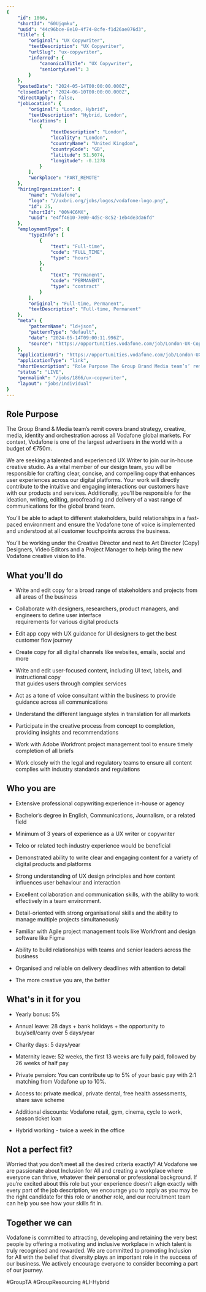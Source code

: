 ```yaml
---
{
	"id": 1866,
	"shortId": "60Ujqmku",
	"uuid": "44c96bce-8e10-4f74-8cfe-f1d26ae076d3",
	"title": {
		"original": "UX Copywriter",
		"textDescription": "UX Copywriter",
		"urlSlug": "ux-copywriter",
		"inferred": {
			"canonicalTitle": "UX Copywriter",
			"seniortyLevel": 3
		}
	},
	"postedDate": "2024-05-14T00:00:00.000Z",
	"closedDate": "2024-06-10T00:00:00.000Z",
	"directApply": false,
	"jobLocation": {
		"original": "London, Hybrid",
		"textDescription": "Hybrid, London",
		"locations": [
			{
				"textDescription": "London",
				"locality": "London",
				"countryName": "United Kingdom",
				"countryCode": "GB",
				"latitude": 51.5074,
				"longitude": -0.1278
			}
		],
		"workplace": "PART_REMOTE"
	},
	"hiringOrganization": {
		"name": "Vodafone",
		"logo": "//uxbri.org/jobs/logos/vodafone-logo.png",
		"id": 25,
		"shortId": "00N4C6MX",
		"uuid": "e4ff4610-7e00-4d5c-8c52-1eb4de3da6fd"
	},
	"employmentType": {
		"typeInfo": [
			{
				"text": "Full-time",
				"code": "FULL_TIME",
				"type": "hours"
			},
			{
				"text": "Permanent",
				"code": "PERMANENT",
				"type": "contract"
			}
		],
		"original": "Full-time, Permanent",
		"textDescription": "Full-time, Permanent"
	},
	"meta": {
		"patternName": "ld+json",
		"patternType": "default",
		"date": "2024-05-14T09:00:11.996Z",
		"source": "https://opportunities.vodafone.com/job/London-UX-Copywriter/1035718501/?feedId=301801&utm_source=Indeed&utm_campaign=Vodafone_Indeed&src=JB-13160"
	},
	"applicationUri": "https://opportunities.vodafone.com/job/London-UX-Copywriter/1035718501/?feedId=301801",
	"applicationType": "link",
	"shortDescription": "Role Purpose The Group Brand Media team’s’ remit covers brand strategy, creative, media, identity and orchestration across all Vodafone global markets. For context, Vodafone is one of the largest",
	"status": "LIVE",
	"permalink": "/jobs/1866/ux-copywriter",
	"layout": "jobs/individual"
}
---
```

<h2>Role Purpose</h2><p>The Group Brand &amp; Media team’s remit covers brand strategy, creative, media, identity and orchestration across all Vodafone global markets. For context, Vodafone is one of the largest advertisers in the world with a budget of €750m.</p><p>We are seeking a talented and experienced UX Writer to join our in-house creative studio. As a vital member of our design team, you will be responsible for crafting clear, concise, and compelling copy that enhances user experiences across our digital platforms. Your work will directly contribute to the intuitive and engaging interactions our customers have with our products and services. Additionally, you’ll be responsible for the ideation, writing, editing, proofreading and delivery of a vast range of communications for the global brand team.</p><p>You’ll be able to adapt to different stakeholders, build relationships in a fast-paced environment and ensure the Vodafone tone of voice is implemented and understood at all customer touchpoints across the business.&nbsp;</p><p>You’ll be working under the Creative Director and next to Art Director (Copy) Designers, Video Editors and a Project Manager to help bring the new Vodafone creative vision to life.&nbsp;<br></p><h2>What you’ll do</h2><ul><li><p>Write and edit copy for a broad range of stakeholders and projects from all areas of the business&nbsp;</p></li><li><p>Collaborate with designers, researchers, product managers, and engineers to define user interface&nbsp;<br>requirements for various digital products</p></li><li><p>Edit app copy with UX guidance for UI designers to get the best customer flow journey</p></li><li><p>Create copy for all digital channels like websites, emails, social and more</p></li><li><p>Write and edit user-focused content, including UI text, labels, and instructional copy&nbsp;<br>that guides users through complex services</p></li><li><p>Act as a tone of voice consultant within the business to provide guidance across all communications</p></li><li><p>Understand the different language styles in translation for all markets</p></li><li><p>Participate in the creative process from concept to completion, providing insights and recommendations</p></li><li><p>Work with Adobe Workfront project management tool to ensure timely completion of all briefs</p></li><li><p>Work closely with the legal and regulatory teams to ensure all content complies with industry standards and regulations</p></li></ul><h2>Who you are&nbsp;</h2><ul><li><p>Extensive professional copywriting experience in-house or agency</p></li><li><p>Bachelor’s degree in English, Communications, Journalism, or a related field</p></li><li><p>Minimum of 3 years of experience as a UX writer or copywriter</p></li><li><p>Telco or related tech industry experience would be beneficial</p></li><li><p>Demonstrated ability to write clear and engaging content for a variety of digital products and platforms</p></li><li><p>Strong understanding of UX design principles and how content influences user behaviour and interaction</p></li><li><p>Excellent collaboration and communication skills, with the ability to work effectively in a team environment.</p></li><li><p>Detail-oriented with strong organisational skills and the ability to manage multiple projects simultaneously</p></li><li><p>Familiar with Agile project management tools like Workfront and design software like Figma&nbsp;</p></li><li><p>Ability to build relationships with teams and senior leaders across the business</p></li><li><p>Organised and reliable on delivery deadlines with attention to detail&nbsp;</p></li><li><p>The more creative you are, the better&nbsp;</p></li></ul><h2>What's in it for you</h2><ul><li><p>Yearly bonus: 5%</p></li><li><p>Annual leave: 28 days + bank holidays + the opportunity to buy/sell/carry over 5 days/year</p></li><li><p>Charity days: 5 days/year</p></li><li><p>Maternity leave: 52 weeks, the first 13 weeks are fully paid, followed by 26 weeks of half pay</p></li><li><p>Private pension: You can contribute up to 5% of your basic pay with 2:1 matching from Vodafone up to 10%.</p></li><li><p>Access to: private medical, private dental, free health assessments, share save scheme</p></li><li><p>Additional discounts: Vodafone retail, gym, cinema, cycle to work, season ticket loan</p></li><li><p>Hybrid working - twice a week in the office</p></li></ul><h2>Not a perfect fit?</h2><p>Worried that you don’t meet all the desired criteria exactly? At Vodafone we are passionate about Inclusion for All and creating a workplace where everyone can thrive, whatever their personal or professional background. If you’re excited about this role but your experience doesn’t align exactly with every part of the job description, we encourage you to apply as you may be the right candidate for this role or another role, and our recruitment team can help you see how your skills fit in.</p><h2>Together we can</h2><p>Vodafone is committed to attracting, developing and retaining the very best people by offering a motivating and inclusive workplace in which talent is truly recognised and rewarded. We are committed to promoting Inclusion for All with the belief that diversity plays an important role in the success of our business. We actively encourage everyone to consider becoming a part of our journey.</p><p>#GroupTA #GroupResourcing #LI-Hybrid</p>
